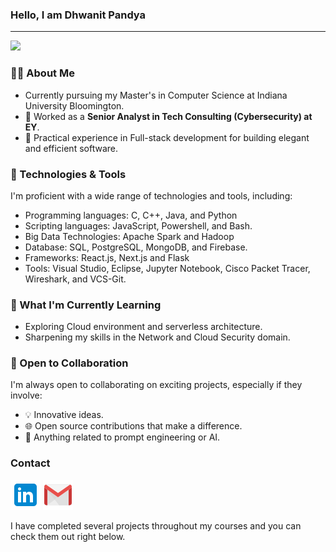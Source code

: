 ### **Hello, I am Dhwanit Pandya**
___
<img src="https://komarev.com/ghpvc/?username=Dhwanit2501&label=PROFILE+VIEWS&color=00b4d8&style=flat">

### 👨‍💻 About Me

-  Currently pursuing my Master's in Computer Science at Indiana University Bloomington.
- 💼 Worked as a **Senior Analyst in Tech Consulting (Cybersecurity) at EY**.
- 🌟 Practical experience in Full-stack development for building elegant and efficient software.

### 🔧 Technologies & Tools

I'm proficient with a wide range of technologies and tools, including:
- Programming languages: C, C++, Java, and Python
- Scripting languages: JavaScript, Powershell, and Bash.
- Big Data Technologies: Apache Spark and Hadoop
- Database: SQL, PostgreSQL, MongoDB, and Firebase.
- Frameworks: React.js, Next.js and Flask
- Tools: Visual Studio, Eclipse, Jupyter Notebook, Cisco Packet Tracer, Wireshark, and VCS-Git.

### 🌱 What I'm Currently Learning

- Exploring Cloud environment and serverless architecture.
- Sharpening my skills in the Network and Cloud Security domain.

### 💼 Open to Collaboration

I'm always open to collaborating on exciting projects, especially if they involve:

- 💡 Innovative ideas.
- 🌐 Open source contributions that make a difference.
- 🚀 Anything related to prompt engineering or AI.

### **Contact** 
<a href="https://www.linkedin.com/in/dhwanitpandya"><img src="Logo/icons8-linkedin-48.png"></a>
<a href="mailto:pandyadhwanit25@gmail.com?hl=en"><img src="Logo/icons8-gmail-48.png"></a> 


I have completed several projects throughout my courses and you can check them out right below.

